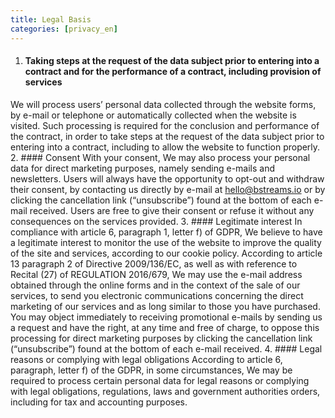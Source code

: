 ```yaml
---
title: Legal Basis
categories: [privacy_en]
---
```


1. #### Taking steps at the request of the data subject prior to entering into a contract and for the performance of a contract, including provision of services
We will process users’ personal data collected through the website forms, by e-mail or telephone or automatically collected when the website is visited. Such processing is required for the conclusion and performance of the contract, in order to take steps at the request of the data subject prior to entering into a contract, including to allow the website to function properly.
2. #### Consent
With your consent, We may also process your personal data for direct marketing purposes, namely sending e-mails and newsletters. Users will always have the opportunity to opt-out and withdraw their consent, by contacting us directly by e-mail at <hello@bstreams.io> or by clicking the cancellation link (“unsubscribe”) found at the bottom of each e-mail received.
Users are free to give their consent or refuse it without any consequences on the services provided.
3. #### Legitimate interest
In compliance with article 6, paragraph 1, letter f) of GDPR, We believe to have a legitimate interest to monitor the use of the website to improve the quality of the site and services, according to our cookie policy. 
According to article 13 paragraph 2 of Directive 2009/136/EC, as well as with reference to Recital (27) of REGULATION 2016/679, We may use the e-mail address obtained through the online forms and in the context of the sale of our services, to send you electronic communications concerning the direct marketing of our services and as long similar to those you have purchased. You may object immediately to receiving promotional e-mails by sending us a request and have the right, at any time and free of charge, to oppose this processing for direct marketing purposes by clicking the cancellation link (“unsubscribe”) found at the bottom of each e-mail received. 
4. #### Legal reasons or complying with legal obligations 
According to article 6, paragraph,  letter f) of the GDPR, in some circumstances, We may be required to process certain personal data for legal reasons or complying with legal obligations, regulations, laws and government authorities orders, including for tax and accounting purposes.
